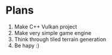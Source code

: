# Plans

1. Make C++ Vulkan project
2. Make very simple game engine
3. Think through tiled terrain generation
4. Be hapy :)